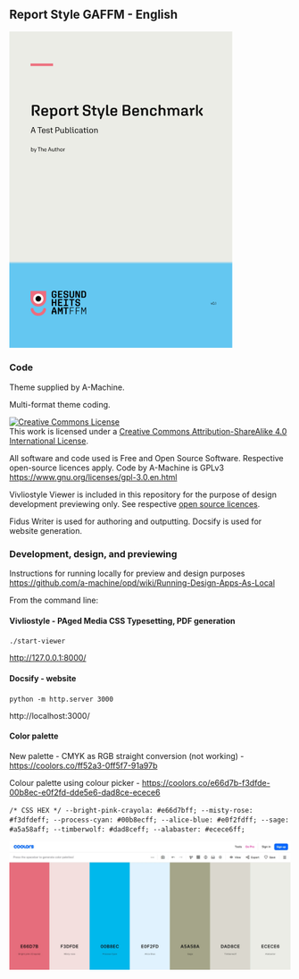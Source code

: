 ## Report Style GAFFM - English

<img src="/cover/cover.jpg" alt="cover" width="400"/>

### Code

Theme supplied by A-Machine. 

Multi-format theme coding.

<a rel="license" href="http://creativecommons.org/licenses/by-sa/4.0/"><img alt="Creative Commons License" style="border-width:0" src="https://i.creativecommons.org/l/by-sa/4.0/88x31.png" /></a><br />This work is licensed under a <a rel="license" href="http://creativecommons.org/licenses/by-sa/4.0/">Creative Commons Attribution-ShareAlike 4.0 International License</a>.

All software and code used is Free and Open Source Software. Respective open-source licences apply. Code by A-Machine is GPLv3 https://www.gnu.org/licenses/gpl-3.0.en.html 

Vivliostyle Viewer is included in this repository for the purpose of design development previewing only. See respective [open source licences](/vivlio-dir/LICENSE.md). 

Fidus Writer is used for authoring and outputting. Docsify is used for website generation.

### Development, design, and previewing

Instructions for running locally for preview and design purposes https://github.com/a-machine/opd/wiki/Running-Design-Apps-As-Local

From the command line:

#### Vivliostyle - PAged Media CSS Typesetting, PDF generation

`./start-viewer`

http://127.0.0.1:8000/

#### Docsify - website

`python -m http.server 3000`

http://localhost:3000/

#### Color palette

New palette - CMYK as RGB straight conversion (not working) - https://coolors.co/ff52a3-0ff5f7-91a97b 

Colour palette using colour picker - https://coolors.co/e66d7b-f3dfde-00b8ec-e0f2fd-dde5e6-dad8ce-ecece6

`/* CSS HEX */
--bright-pink-crayola: #e66d7bff;
--misty-rose: #f3dfdeff;
--process-cyan: #00b8ecff;
--alice-blue: #e0f2fdff;
--sage: #a5a58aff;
--timberwolf: #dad8ceff;
--alabaster: #ecece6ff;`

![Palette](/palette/Create-a-Palette-Coolors.jpg "Palette")
